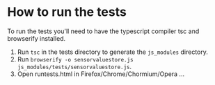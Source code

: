 How to run the tests
====================
To run the tests you'll need to have the typescript compiler tsc and browserify installed.

1. Run `tsc` in the tests directory to generate the `js_modules` directory.
2. Run `browserify -o sensorvaluestore.js js_modules/tests/sensorvaluestore.js`.
2. Open runtests.html in Firefox/Chrome/Chormium/Opera ...
